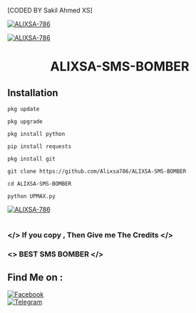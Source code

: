 [CODED BY Sakil Ahmed XS]

<a href="#"><img title="ALIXSA-786" src="https://d.top4top.io/p_2633o7cxw1.jpg"></a>

<a href="#"><img title="ALIXSA-786" src="https://img.shields.io/badge/AUTHOR-MR.SOUDHO%20ALI-red"></a>

<h1 align="center">ALIXSA-SMS-BOMBER</h1>


## <b>Installation</b>

```
pkg update

pkg upgrade

pkg install python

pip install requests

pkg install git

git clone https://github.com/Alixsa786/ALIXSA-SMS-BOMBER

cd ALIXSA-SMS-BOMBER

python UPMAX.py

```

<a href="#"><img title="ALIXSA-786" src="https://b.top4top.io/p_2633pyjgg0.png"></a>
<h1 align="center"></h1>

### </> If you copy , Then Give me The Credits </>

### <\> BEST SMS BOMBER </>

## Find Me on :

[![Facebook](https://img.shields.io/badge/Facebook-OI%20ALI-blue)](https://www.facebook.com/Itzali.fb7?mibextid=ZbWKwL)</br>
[![Telegram](https://img.shields.io/badge/TELEGRAM-callmeali_7-blue)](t.me/callmeali_7)</br>
